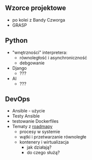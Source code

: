 ## Wzorce projektowe
* po kolei z Bandy Czworga
* GRASP
## Python
* "wnętrzności" interpretera:
    * równoległość i asynchroniczność
    * debgowanie
* Django
    * ???
* AI
    * ???

## DevOps
* Ansible - użycie
* Testy Ansible
* testowanie Dockerfiles
* Tematy z [roadmapy](https://roadmap.sh/devops)
    * procesy w systemie
    * wątki i przetwarzanie równoległe
    * kontenery i wirtualizacja
        * jak działają?
        * do czego służą?